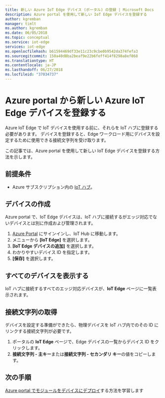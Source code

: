 ```yaml
---
title: 新しい Azure IoT Edge デバイス (ポータル) の登録 | Microsoft Docs
description: Azure portal を使用して新しい IoT Edge デバイスを登録する
author: kgremban
manager: timlt
ms.author: kgremban
ms.date: 06/05/2018
ms.topic: conceptual
ms.service: iot-edge
services: iot-edge
ms.openlocfilehash: b61594469df33e11c23c9cbe0b9542da374fefa3
ms.sourcegitcommit: 150a40d8ba2beaf9e22b6feff414f8298a8ef868
ms.translationtype: HT
ms.contentlocale: ja-JP
ms.lasthandoff: 06/27/2018
ms.locfileid: "37034737"
---
```

# <a name="register-a-new-azure-iot-edge-device-from-the-azure-portal"></a>Azure portal から新しい Azure IoT Edge デバイスを登録する

Azure IoT Edge で IoT デバイスを使用する前に、それらを IoT ハブに登録する必要があります。 デバイスを登録すると、Edge ワークロード用にデバイスを設定するために使用できる接続文字列を受け取ります。 

この記事では、Azure portal を使用して新しい IoT Edge デバイスを登録する方法を示します。

## <a name="prerequisites"></a>前提条件

* Azure サブスクリプション内の [IoT ハブ](../iot-hub/iot-hub-create-through-portal.md)。 

## <a name="create-a-device"></a>デバイスの作成

Azure portal で、IoT Edge デバイスは、IoT ハブに接続するがエッジ対応でないデバイスとは別に作成および管理されます。 

1. [Azure Portal](https://portal.azure.com) にサインインし、IoT Hub に移動します。 
2. メニューから **[IoT Edge]** を選択します。
3. **[IoT Edge デバイスの追加]** を選択します。 
4. わかりやすいデバイス ID を指定します。 
5. **[保存]** を選択します。 

## <a name="view-all-devices"></a>すべてのデバイスを表示する

IoT ハブに接続するすべてのエッジ対応デバイスが、**IoT Edge** ページに一覧表示されます。 

## <a name="retrieve-the-connection-string"></a>接続文字列の取得

デバイスを設定する準備ができたら、物理デバイスを IoT ハブ内でのその ID にリンクする接続文字列が必要です。

1. ポータルの **IoT Edge** ページで、Edge デバイスの一覧からデバイス ID をクリックします。 
2. **接続文字列 - 主キー**または**接続文字列 - セカンダリ キー**の値をコピーします。 

## <a name="next-steps"></a>次の手順

[Azure portal でモジュールをデバイスにデプロイ](how-to-deploy-modules-portal.md)する方法を学習します